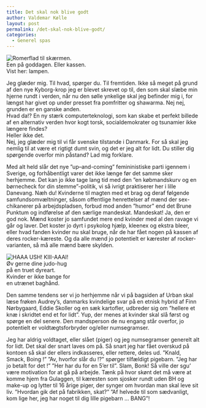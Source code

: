 ```yaml
---
title: Det skal nok blive godt
author: Valdemar Kølle
layout: post
permalink: /det-skal-nok-blive-godt/
categories:
  - Generel spas
---
```

<div class="bitImage bitRight" style="width: 208px">
  <img src="http://www.abekat.net/wp-content/images/lamp_01.jpg" alt="Romerflad til skærmen." /><br /> Een på goddagen. Eller kassen. Vist her: lampen.
</div>

Jeg glæder mig. Til hvad, spørger du. Til fremtiden. Ikke så meget på grund af den nye Kyborg-krop jeg er blevet skrevet op til, den som skal slæbe min hjerne rundt i verden, når nu den sølle ynkelige skal jeg befinder mig i, for længst har givet op under presset fra pomfritter og shawarma. Nej nej, grunden er en ganske anden.  
Hvad da!? En ny stærk computerteknologi, som kan skabe et perfekt billede af en alternativ verden hvor kogt torsk, socialdemokrater og tsunamier ikke længere findes?  
Heller ikke det.  
Nej, jeg glæder mig til vi får svenske tilstande i Danmark. For så skal jeg nemlig til at være et rigtigt dumt svin, og det er jeg alt for lidt. Du stiller dig spørgende overfor min påstand? Lad mig forklare.

Med alt held slår det nye ”up–and-coming” femininistiske parti igennem i Sverige, og forhåbentligt varer det ikke længe før det samme sker herhjemme. Det kan jo ikke tage lang tid med den ”en købmandskurv og en børnecheck for din stemme”-politik, vi så ivrigt praktiserer her i lille Danevang. Næh du! Kvinderne til magten med et brag og deraf følgende samfundsomvæltninger, såsom offentlige henrettelser af mænd der sex-chikanerer på arbejdspladsen, forbud mod anden ”humor” end det Brune Punktum og indførelse af den særlige mandeskat. Mandeskat! Ja, den er god nok. Mænd koster jo samfundet mere end kvinder med al den ravage vi går og laver. Det koster jo dyrt i psykolog hjælp, kleenex og ekstra bleer, eller hvad fanden kvinder nu skal bruge, når de har fået nogen på kassen af deres rocker-kæreste. Og da alle mænd jo potentielt er kærester af rocker-varianten, så må alle mænd bære skylden.

<div class="bitImage bitLeft" style="width: 168px">
  <img src="http://www.abekat.net/wp-content/images/beating_01.jpg" alt="HAAA USH! KIII-AAAI!" /><br /> Øv gerne dine judo-hug på en truet dyreart. Kvinder er ikke bange for en utrænet baghånd.
</div>

Den samme tendens ser vi jo herhjemme når vi på bagsiden af Urban skal læse frøken Audrey’s, danmarks kvindelige svar på en etnisk hybrid af Finn Nørbygaard, Eddie Skoller og en sæk kartofler, udbreder sig om ”hellere et knæ i skridtet end et for lidt”. Yup, der menes at kvinder skal slå først og spørge en del senere. Den mandsperson de nu engang står overfor, jo potentielt er voldtægtsforbryder og/eller numsegramser.

Jeg har aldrig voldtaget, eller slået (piger) og jeg numsegramser generelt alt for lidt. Det skal der snart laves om på. Så snart jeg har fået overskud på kontoen så skal der ellers indkasseres, eller rettere, deles ud. ”Knald, Smack, Boing !” ”Av, hvorfor slår du !?” spørger tilfældigt pigebarn. ”Jeg har jo betalt for det !” ”Her har du for en 5’er til”. Slam, Bonk! Så ville der sgu’ være motivation for at gå på arbejde. Tænk på hvor skønt det må være at komme hjem fra Gulaggen, til kæresten som sjosker rundt uden BH og make-up og lytter til 16 årige piger, der synger om hvordan man skal leve sit liv. ”Hvordan gik det på fabrikken, skat?” ”Af helvede til som sædvanligt, kom lige her, jeg har noget til dig lille pigebarn … BANG”!